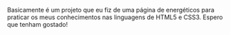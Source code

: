 Basicamente é um projeto que eu fiz de uma página de energéticos para praticar os meus conhecimentos nas linguagens de HTML5 e CSS3.
Espero que tenham gostado!
